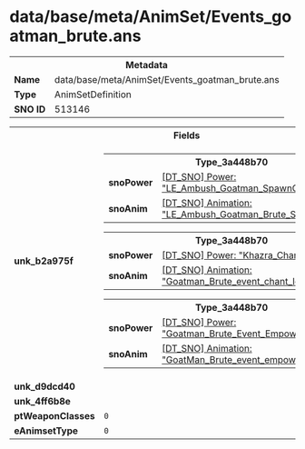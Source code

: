 <h1>data/base/meta/AnimSet/Events_goatman_brute.ans</h1><table><tr><th colspan="100%">Metadata</th></tr><tr><td><b>Name</b></td><td>data/base/meta/AnimSet/Events_goatman_brute.ans</td></tr><tr><td><b>Type</b></td><td>AnimSetDefinition</td></tr><tr><td><b>SNO ID</b></td><td>513146</td></tr></table>

<table><tr><th colspan="100%">Fields</th></tr><tr><td><b>unk_b2a975f</b></td><td><table><tr><th colspan="100%">Type_3a448b70</th></tr><tr><td><b>snoPower</b></td><td><a href="..\Power\LE_Ambush_Goatman_SpawnChargeBrute.pow">[DT_SNO] Power: "LE_Ambush_Goatman_SpawnChargeBrute"</a></td></tr><tr><td><b>snoAnim</b></td><td><a href="..\Anim\LE_Ambush_Goatman_Brute_SpawnCharge.ani">[DT_SNO] Animation: "LE_Ambush_Goatman_Brute_SpawnCharge"</a></td></tr></table>


<table><tr><th colspan="100%">Type_3a448b70</th></tr><tr><td><b>snoPower</b></td><td><a href="..\Power\Khazra_Chant_Loop.pow">[DT_SNO] Power: "Khazra_Chant_Loop"</a></td></tr><tr><td><b>snoAnim</b></td><td><a href="..\Anim\Goatman_Brute_event_chant_loop.ani">[DT_SNO] Animation: "Goatman_Brute_event_chant_loop"</a></td></tr></table>


<table><tr><th colspan="100%">Type_3a448b70</th></tr><tr><td><b>snoPower</b></td><td><a href="..\Power\Goatman_Brute_Event_Empowered.pow">[DT_SNO] Power: "Goatman_Brute_Event_Empowered"</a></td></tr><tr><td><b>snoAnim</b></td><td><a href="..\Anim\GoatMan_Brute_event_empowered.ani">[DT_SNO] Animation: "GoatMan_Brute_event_empowered"</a></td></tr></table>


</td></tr><tr><td><b>unk_d9dcd40</b></td><td></td></tr><tr><td><b>unk_4ff6b8e</b></td><td></td></tr><tr><td><b>ptWeaponClasses</b></td><td><code>0</code>
</td></tr><tr><td><b>eAnimsetType</b></td><td><code>0</code></td></tr></table>

